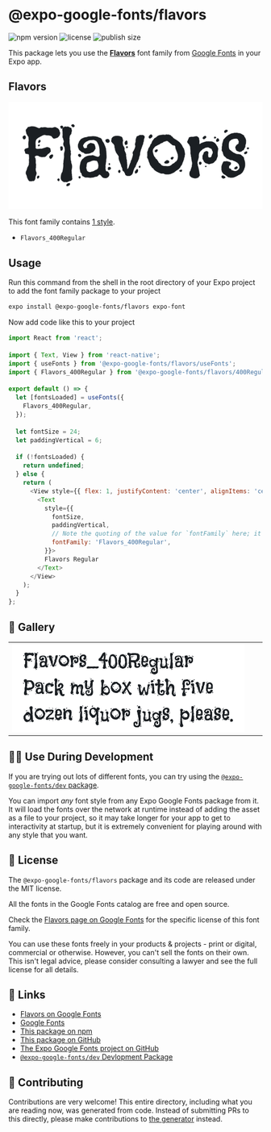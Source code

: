 # @expo-google-fonts/flavors

![npm version](https://flat.badgen.net/npm/v/@expo-google-fonts/flavors)
![license](https://flat.badgen.net/github/license/expo/google-fonts)
![publish size](https://flat.badgen.net/packagephobia/install/@expo-google-fonts/flavors)

This package lets you use the [**Flavors**](https://fonts.google.com/specimen/Flavors) font family from [Google Fonts](https://fonts.google.com/) in your Expo app.

## Flavors

![Flavors](./font-family.png)

This font family contains [1 style](#-gallery).

- `Flavors_400Regular`

## Usage

Run this command from the shell in the root directory of your Expo project to add the font family package to your project
```sh
expo install @expo-google-fonts/flavors expo-font
```

Now add code like this to your project
```js
import React from 'react';

import { Text, View } from 'react-native';
import { useFonts } from '@expo-google-fonts/flavors/useFonts';
import { Flavors_400Regular } from '@expo-google-fonts/flavors/400Regular';

export default () => {
  let [fontsLoaded] = useFonts({
    Flavors_400Regular,
  });

  let fontSize = 24;
  let paddingVertical = 6;

  if (!fontsLoaded) {
    return undefined;
  } else {
    return (
      <View style={{ flex: 1, justifyContent: 'center', alignItems: 'center' }}>
        <Text
          style={{
            fontSize,
            paddingVertical,
            // Note the quoting of the value for `fontFamily` here; it expects a string!
            fontFamily: 'Flavors_400Regular',
          }}>
          Flavors Regular
        </Text>
      </View>
    );
  }
};

```

## 🔡 Gallery


||||
|-|-|-|
|![Flavors_400Regular](./Flavors_400Regular.ttf.png)||||


## 👩‍💻 Use During Development

If you are trying out lots of different fonts, you can try using the [`@expo-google-fonts/dev` package](https://github.com/expo/google-fonts/tree/master/font-packages/dev#readme).

You can import *any* font style from any Expo Google Fonts package from it. It will load the fonts
over the network at runtime instead of adding the asset as a file to your project, so it may take longer
for your app to get to interactivity at startup, but it is extremely convenient
for playing around with any style that you want.

## 📖 License

The `@expo-google-fonts/flavors` package and its code are released under the MIT license.

All the fonts in the Google Fonts catalog are free and open source.

Check the [Flavors page on Google Fonts](https://fonts.google.com/specimen/Flavors) for the specific license of this font family.

You can use these fonts freely in your products & projects - print or digital, commercial or otherwise. However, you can't sell the fonts on their own. This isn't legal advice, please consider consulting a lawyer and see the full license for all details.

## 🔗 Links

- [Flavors on Google Fonts](https://fonts.google.com/specimen/Flavors)
- [Google Fonts](https://fonts.google.com/)
- [This package on npm](https://www.npmjs.com/package/@expo-google-fonts/flavors)
- [This package on GitHub](https://github.com/expo/google-fonts/tree/master/font-packages/flavors)
- [The Expo Google Fonts project on GitHub](https://github.com/expo/google-fonts)
- [`@expo-google-fonts/dev` Devlopment Package](https://github.com/expo/google-fonts/tree/master/font-packages/dev)

## 🤝 Contributing

Contributions are very welcome! This entire directory, including what you are reading now, was generated from code. Instead of submitting PRs to this directly, please make contributions to [the generator](https://github.com/expo/google-fonts/tree/master/packages/generator) instead.
